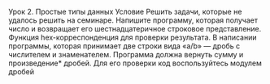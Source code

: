 Урок 2. Простые типы данных
Условие
Решить задачи, которые не удалось решить на семинаре.
Напишите программу, которая получает число и возвращает его шестнадцатеричное строковое представление. Функция hex-корреспонденция для проверки результата.
В написании программы, которая принимает две строки вида «a/b» — дробь с числителем и знаменателем. Программа должна вернуть сумму и произведение* дробей. Для его проверки код воспользуйтесь модулем дробей